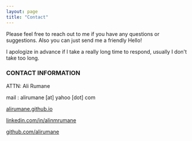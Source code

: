 ```yaml
---
layout: page
title: "Contact"
---
```


Please feel free to reach out to me if you have any questions or suggestions. Also you can just send me a friendly Hello!

I apologize in advance if I take a really long time to respond, usually I don't take too long.

### CONTACT INFORMATION

ATTN: Ali Rumane

mail : alirumane [at] yahoo [dot] com

[alirumane.github.io](https://alirumane.github.io/)

[linkedin.com/in/alinmrumane](www.linkedin.com/in/alinmrumane)

[github.com/alirumane](https://github.com/alirumane)
